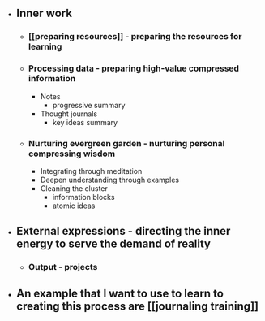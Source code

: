 - ## Inner work
    - ### [[preparing resources]] - preparing the resources for learning
    - ### Processing data - preparing high-value compressed information
        - Notes
            - progressive summary
        - Thought journals
            - key ideas summary
    - ### Nurturing evergreen garden - nurturing personal compressing wisdom
        - Integrating through meditation
        - Deepen understanding through examples
        - Cleaning the cluster
            - information blocks
            - atomic ideas
- ## External expressions - directing the inner energy to serve the demand of reality
    - ### Output - projects
- ## An example that I want to use to learn to creating this process are [[journaling training]]
